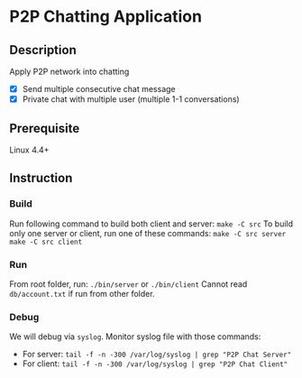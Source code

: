 # P2P Chatting Application
## Description
Apply P2P network into chatting
- [x] Send multiple consecutive chat message
- [x] Private chat with multiple user (multiple 1-1 conversations)
## Prerequisite
Linux 4.4+
## Instruction
### Build
Run following command to build both client and server:
`make -C src`
To build only one server or client, run one of these commands:
`make -C src server`
`make -C src client`
### Run
From root folder, run:
`./bin/server`
or
`./bin/client`
Cannot read `db/account.txt` if run from other folder.
### Debug
We will debug via `syslog`. Monitor syslog file with those commands:
* For server: `tail -f -n -300 /var/log/syslog | grep "P2P Chat Server"`
* For client: `tail -f -n -300 /var/log/syslog | grep "P2P Chat Client"`
